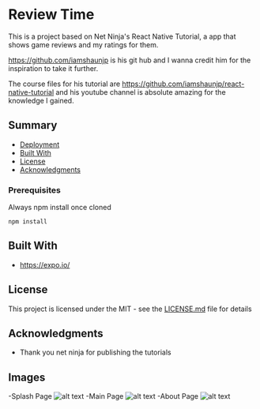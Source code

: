 # Review Time

This is a project based on Net Ninja's React Native Tutorial, a app that shows game reviews and my ratings for them.

https://github.com/iamshaunjp is his git hub and I wanna credit him for the inspiration to take it further. 

The course files for his tutorial are https://github.com/iamshaunjp/react-native-tutorial and his youtube channel is absolute amazing
for the knowledge I gained. 



## Summary

  - [Deployment](#deployment)
  - [Built With](#built-with)
  - [License](#license)
  - [Acknowledgments](#acknowledgments)


### Prerequisites

Always npm install once cloned

    npm install


## Built With

  - https://expo.io/



## License

This project is licensed under the MIT - see the [LICENSE.md](LICENSE.md) file for
details

## Acknowledgments

  - Thank you net ninja for publishing the tutorials
  
## Images 

-Splash Page
![alt text](https://developerdiaz.dev/img/portfolio-01.jpg)
-Main Page
![alt text](https://developerdiaz.dev/img/portfolio-details.jpg)
-About Page
![alt text](https://developerdiaz.dev/img/portfolio-details2.jpg)

